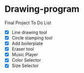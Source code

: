# Drawing-program
Final Project
To Do List
- [x] Line drawing tool
- [X] Circle stamping tool
- [x] Add boilerplate
- [X] Eraser tool
- [X] Music Player
- [X] Color Selector
- [X] Size Selector
